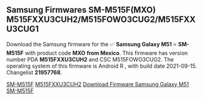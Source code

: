 <h2>Samsung Firmwares SM-M515F(MXO) M515FXXU3CUH2/M515FOWO3CUG2/M515FXXU3CUG1</h2>
Download the Samsung firmware for the ✅ <strong>Samsung Galaxy M51 </strong> ⭐ <strong>SM-M515F</strong> with product code <strong>MXO</strong> <strong> from Mexico</strong>. This firmware has version number PDA <strong>M515FXXU3CUH2</strong> and CSC M515FOWO3CUG2. The operating system of this firmware is Android R , with build date 2021-09-15. Changelist <strong>21957768</strong>.


[SM-M515F](https://samfirm.shop/samsung/model/SM-M515F)
[M515FXXU3CUH2](https://samfirm.shop/samsung/pda/M515FXXU3CUH2)
[Download Firmware Samsung Galaxy M51 SM-M515F](https://samfirm.shop/samsung/firmware/456825)
